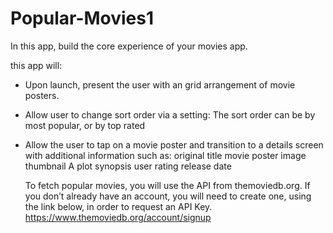 # Popular-Movies1

In this app, build the core experience of your movies app.


this app will:

* Upon launch, present the user with an grid arrangement of movie posters.
* Allow user to change sort order via a setting:
  The sort order can be by most popular, or by top rated
* Allow the user to tap on a movie poster and transition to a details screen with additional information such as:
    original title
    movie poster image thumbnail
     A plot synopsis
     user rating
    release date
    
    To fetch popular movies, you will use the API from themoviedb.org.
If you don’t already have an account, you will need to create one, using the link below, in order to request an API Key.
  https://www.themoviedb.org/account/signup
